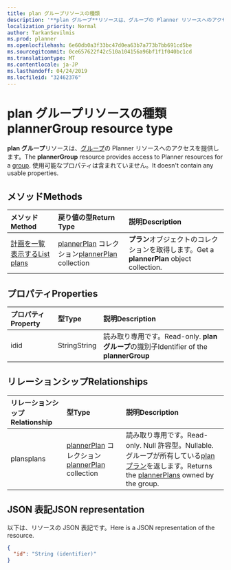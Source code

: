 ```yaml
---
title: plan グループリソースの種類
description: '**plan グループ**リソースは、グループの Planner リソースへのアクセスを提供します。 使用可能なプロパティは含まれていません。'
localization_priority: Normal
author: TarkanSevilmis
ms.prod: planner
ms.openlocfilehash: 6e60db0a3f33bc47d0ea63b7a773b7bb691cd5be
ms.sourcegitcommit: 0ce657622f42c510a104156a96bf1f1f040bc1cd
ms.translationtype: MT
ms.contentlocale: ja-JP
ms.lasthandoff: 04/24/2019
ms.locfileid: "32462376"
---
```

# <a name="plannergroup-resource-type"></a><span data-ttu-id="7416d-104">plan グループリソースの種類</span><span class="sxs-lookup"><span data-stu-id="7416d-104">plannerGroup resource type</span></span>

<span data-ttu-id="7416d-105">**plan グループ**リソースは、[グループ](group.md)の Planner リソースへのアクセスを提供します。</span><span class="sxs-lookup"><span data-stu-id="7416d-105">The **plannerGroup** resource provides access to Planner resources for a [group](group.md).</span></span> <span data-ttu-id="7416d-106">使用可能なプロパティは含まれていません。</span><span class="sxs-lookup"><span data-stu-id="7416d-106">It doesn't contain any usable properties.</span></span>

## <a name="methods"></a><span data-ttu-id="7416d-107">メソッド</span><span class="sxs-lookup"><span data-stu-id="7416d-107">Methods</span></span>

| <span data-ttu-id="7416d-108">メソッド</span><span class="sxs-lookup"><span data-stu-id="7416d-108">Method</span></span>           | <span data-ttu-id="7416d-109">戻り値の型</span><span class="sxs-lookup"><span data-stu-id="7416d-109">Return Type</span></span>    |<span data-ttu-id="7416d-110">説明</span><span class="sxs-lookup"><span data-stu-id="7416d-110">Description</span></span>|
|:---------------|:--------|:----------|
|[<span data-ttu-id="7416d-111">計画を一覧表示する</span><span class="sxs-lookup"><span data-stu-id="7416d-111">List plans</span></span>](../api/plannergroup-list-plans.md) |<span data-ttu-id="7416d-112">[plannerPlan](plannerplan.md) コレクション</span><span class="sxs-lookup"><span data-stu-id="7416d-112">[plannerPlan](plannerplan.md) collection</span></span>| <span data-ttu-id="7416d-113">**プラン**オブジェクトのコレクションを取得します。</span><span class="sxs-lookup"><span data-stu-id="7416d-113">Get a **plannerPlan** object collection.</span></span>|

## <a name="properties"></a><span data-ttu-id="7416d-114">プロパティ</span><span class="sxs-lookup"><span data-stu-id="7416d-114">Properties</span></span>
| <span data-ttu-id="7416d-115">プロパティ</span><span class="sxs-lookup"><span data-stu-id="7416d-115">Property</span></span>     | <span data-ttu-id="7416d-116">型</span><span class="sxs-lookup"><span data-stu-id="7416d-116">Type</span></span>   |<span data-ttu-id="7416d-117">説明</span><span class="sxs-lookup"><span data-stu-id="7416d-117">Description</span></span>|
|:---------------|:--------|:----------|
|<span data-ttu-id="7416d-118">id</span><span class="sxs-lookup"><span data-stu-id="7416d-118">id</span></span>|<span data-ttu-id="7416d-119">String</span><span class="sxs-lookup"><span data-stu-id="7416d-119">String</span></span>| <span data-ttu-id="7416d-120">読み取り専用です。</span><span class="sxs-lookup"><span data-stu-id="7416d-120">Read-only.</span></span> <span data-ttu-id="7416d-121">**plan グループ**の識別子</span><span class="sxs-lookup"><span data-stu-id="7416d-121">Identifier of the **plannerGroup**</span></span>|

## <a name="relationships"></a><span data-ttu-id="7416d-122">リレーションシップ</span><span class="sxs-lookup"><span data-stu-id="7416d-122">Relationships</span></span>
| <span data-ttu-id="7416d-123">リレーションシップ</span><span class="sxs-lookup"><span data-stu-id="7416d-123">Relationship</span></span> | <span data-ttu-id="7416d-124">型</span><span class="sxs-lookup"><span data-stu-id="7416d-124">Type</span></span>   |<span data-ttu-id="7416d-125">説明</span><span class="sxs-lookup"><span data-stu-id="7416d-125">Description</span></span>|
|:---------------|:--------|:----------|
|<span data-ttu-id="7416d-126">plans</span><span class="sxs-lookup"><span data-stu-id="7416d-126">plans</span></span>|<span data-ttu-id="7416d-127">[plannerPlan](plannerplan.md) コレクション</span><span class="sxs-lookup"><span data-stu-id="7416d-127">[plannerPlan](plannerplan.md) collection</span></span>| <span data-ttu-id="7416d-128">読み取り専用です。</span><span class="sxs-lookup"><span data-stu-id="7416d-128">Read-only.</span></span> <span data-ttu-id="7416d-129">Null 許容型。</span><span class="sxs-lookup"><span data-stu-id="7416d-129">Nullable.</span></span> <span data-ttu-id="7416d-130">グループが所有している[plan プラン](plannerplan.md)を返します。</span><span class="sxs-lookup"><span data-stu-id="7416d-130">Returns the [plannerPlans](plannerplan.md) owned by the group.</span></span>|

## <a name="json-representation"></a><span data-ttu-id="7416d-131">JSON 表記</span><span class="sxs-lookup"><span data-stu-id="7416d-131">JSON representation</span></span>
<span data-ttu-id="7416d-132">以下は、リソースの JSON 表記です。</span><span class="sxs-lookup"><span data-stu-id="7416d-132">Here is a JSON representation of the resource.</span></span>

<!-- {
  "blockType": "resource",
  "baseType": "microsoft.graph.entity",
  "optionalProperties": [

  ],
  "@odata.type": "microsoft.graph.plannerGroup"
}-->

```json
{
  "id": "String (identifier)"
}

```

<!-- uuid: 8fcb5dbc-d5aa-4681-8e31-b001d5168d79
2015-10-25 14:57:30 UTC -->
<!-- {
  "type": "#page.annotation",
  "description": "plannerGroup resource",
  "keywords": "",
  "section": "documentation",
  "tocPath": ""
}-->
